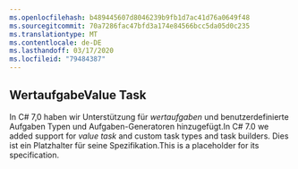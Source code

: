 ```yaml
---
ms.openlocfilehash: b489445607d8046239b9fb1d7ac41d76a0649f48
ms.sourcegitcommit: 70a7286fac47bfd3a174e84566bcc5da05d0c235
ms.translationtype: MT
ms.contentlocale: de-DE
ms.lasthandoff: 03/17/2020
ms.locfileid: "79484387"
---
```

## <a name="value-task"></a><span data-ttu-id="9f6eb-101">Wertaufgabe</span><span class="sxs-lookup"><span data-stu-id="9f6eb-101">Value Task</span></span>

<span data-ttu-id="9f6eb-102">In C# 7,0 haben wir Unterstützung für *wertaufgaben* und benutzerdefinierte Aufgaben Typen und Aufgaben-Generatoren hinzugefügt.</span><span class="sxs-lookup"><span data-stu-id="9f6eb-102">In C# 7.0 we added support for *value task* and custom task types and task builders.</span></span>  <span data-ttu-id="9f6eb-103">Dies ist ein Platzhalter für seine Spezifikation.</span><span class="sxs-lookup"><span data-stu-id="9f6eb-103">This is a placeholder for its specification.</span></span>
